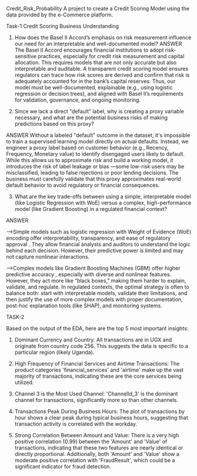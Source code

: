   Credit_Risk_Probability
 A project to create a Credit Scoring Model using the data provided by the e-Commerce platform.

 Task-1
    Credit Scoring Business Understanding
1. How does the Basel II Accord’s emphasis on risk measurement influence our need for an interpretable and well-documented model?
ANSWER
The Basel II Accord encourages financial institutions to adopt risk-sensitive practices, especially for credit risk measurement and capital allocation. This requires models that are not only accurate but also interpretable and auditable. A transparent credit scoring model ensures regulators can trace how risk scores are derived and confirm that risk is adequately accounted for in the bank’s capital reserves. Thus, our model must be well-documented, explainable (e.g., using logistic regression or decision trees), and aligned with Basel II’s requirements for validation, governance, and ongoing monitoring.

2. Since we lack a direct "default" label, why is creating a proxy variable necessary, and what are the potential business risks of making predictions based on this proxy?

ANSWER
Without a labeled "default" outcome in the dataset, it's impossible to train a supervised learning model directly on actual defaults. Instead, we engineer a proxy label based on customer behavior (e.g., Recency, Frequency, Monetary value) to identify disengaged users likely to default. While this allows us to approximate risk and build a working model, it introduces the risk of   label leakage or bias  —some low-risk users may be misclassified, leading to false rejections or poor lending decisions. The business must carefully validate that this proxy approximates real-world default behavior to avoid regulatory or financial consequences.

3. What are the key trade-offs between using a simple, interpretable model (like Logistic Regression with WoE) versus a complex, high-performance model (like Gradient Boosting) in a regulated financial context?


ANSWER

  -->Simple models   such as logistic regression with Weight of Evidence (WoE) encoding offer   interpretability, transparency, and ease of regulatory approval  . They allow financial analysts and auditors to understand the logic behind each decision. However, their predictive power is limited and may not capture nonlinear interactions.

  -->Complex models   like Gradient Boosting Machines (GBM) offer   higher predictive accuracy  , especially with diverse and nonlinear features. However, they act more like “black boxes,” making them harder to explain, validate, and regulate. In regulated contexts, the optimal strategy is often to balance both: start with interpretable models, validate their limitations, and then justify the use of more complex models with proper documentation, post-hoc explanation tools (like SHAP), and monitoring systems.


TASK-2

Based on the output of the EDA, here are the top 5 most important insights:

1.	Dominant Currency and Country: All transactions are in UGX and originate from country code 256. This suggests the data is specific to a particular region (likely Uganda).

2.	High Frequency of Financial Services and Airtime Transactions: The product categories 'financial_services' and 'airtime' make up the vast majority of transactions, indicating these are the core services being utilized.

3.	Channel 3 is the Most Used Channel: 'ChannelId_3' is the dominant channel for transactions, significantly more so than other channels.

4.	Transactions Peak During Business Hours: The plot of transactions by hour shows a clear peak during typical business hours, suggesting that transaction activity is correlated with the workday.

5.	Strong Correlation Between Amount and Value: There is a very high positive correlation (0.99) between the 'Amount' and 'Value' of transactions, indicating that these two features are nearly identical or directly proportional. Additionally, both 'Amount' and 'Value' show a moderate positive correlation with 'FraudResult', which could be a significant indicator for fraud detection.
